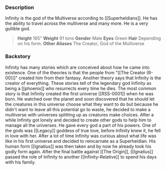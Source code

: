 ### Description
Infinity is the god of the Multiverse according to [[Superheldians]]. He has the ability to travel across the multiverse and many more. He is a very gullible god.
>**Height**
>165"
>**Weight**
>91 tons
>**Gender**
>Male
>**Eyes**
>Green
>**Hair**
>Depending on his form.
>**Other Aliases**
>The Creator, God of the Multiverse


### Backstory
Infinity has many stories which are conceived about how he came into existence. One of the theories is that the people from "[[The Creator (R-00)]]" created him from their fantasy. Another theory says that Infinity is the creator of everything. These stories tell of the legendary god Infinity as being a [[phoenix]] who resurrects every time he dies.
The most common story is that Infinity created the first universe [[RSS-0001]] when he was born. He watched over the planet and soon discovered that he should let the creatures in this universe choose what they want to do but because he didn't want to leave all this potential go to waste, he decided to make a multiverse with universes splitting up as creatures make choices.
After a while Infinity got lonely and decided to create other gods to help him to manage all the universes. He gave every god a part of his powers. One of the gods was [[Legacy]] goddess of true love, before Infinity knew it, he fell in love with her. After a lot of time Infinity was curious about what life was like in his first universe and decided to reincarnate as a Superheldian. His human form [[Ignatius]] was then taken and by now he already took his godly form again. 
After the final battle against [[The Origin]], [[Ignatius]] passed the role of Infinity to another [[Infinity-Relative]] to spend his days with his family.
